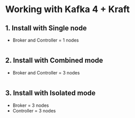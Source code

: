 # Working with Kafka 4 + Kraft


## 1. Install with Single node
* Broker and Controller = 1 nodes

```
```

## 2. Install with Combined mode
* Broker and Controller = 3 nodes

```
```

## 3. Install with Isolated mode
* Broker = 3 nodes
* Controller = 3 nodes

```
```